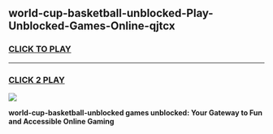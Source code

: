 
## world-cup-basketball-unblocked-Play-Unblocked-Games-Online-qjtcx
<h3>
<a href="https://premium76.site?title=world-cup-basketball-unblocked&ref=25A">CLICK TO PLAY</a></h3>
<hr>

<h3>
<a href="https://premium76.site?title=world-cup-basketball-unblocked&ref=25A">CLICK 2 PLAY</a>
  
</h3>

<a href="https://premium76.site?title=world-cup-basketball-unblocked&ref=25A"><img src="https://clearcache.store/games.png"></a>


**world-cup-basketball-unblocked games unblocked: Your Gateway to Fun and Accessible Online Gaming**
